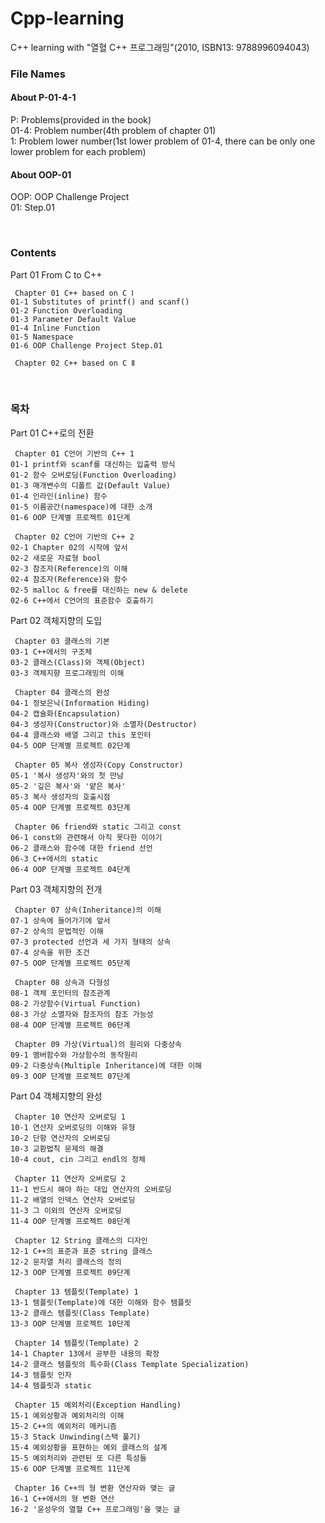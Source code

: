 # Cpp-learning
C++ learning with "열혈 C++ 프로그래밍"(2010, ISBN13: 9788996094043)

### File Names

#### About P-01-4-1

P: Problems(provided in the book)<br>
01-4: Problem number(4th problem of chapter 01)<br>
1: Problem lower number(1st lower problem of 01-4, there can be only one lower problem for each problem)

#### About OOP-01

OOP: OOP Challenge Project<br>
01: Step.01

<br>

### Contents

Part 01 From C to C++

     Chapter 01 C++ based on C Ⅰ
    01-1 Substitutes of printf() and scanf()
    01-2 Function Overloading
    01-3 Parameter Default Value
    01-4 Inline Function
    01-5 Namespace
    01-6 OOP Challenge Project Step.01
    
     Chapter 02 C++ based on C Ⅱ

<br>

### 목차

Part 01 C++로의 전환

     Chapter 01 C언어 기반의 C++ 1
    01-1 printf와 scanf를 대신하는 입출력 방식
    01-2 함수 오버로딩(Function Overloading)
    01-3 매개변수의 디폴트 값(Default Value)
    01-4 인라인(inline) 함수
    01-5 이름공간(namespace)에 대한 소개
    01-6 OOP 단계별 프로젝트 01단계

     Chapter 02 C언어 기반의 C++ 2
    02-1 Chapter 02의 시작에 앞서
    02-2 새로운 자료형 bool
    02-3 참조자(Reference)의 이해
    02-4 참조자(Reference)와 함수
    02-5 malloc & free를 대신하는 new & delete
    02-6 C++에서 C언어의 표준함수 호출하기

Part 02 객체지향의 도입
    
     Chapter 03 클래스의 기본
    03-1 C++에서의 구조체
    03-2 클래스(Class)와 객체(Object)
    03-3 객체지향 프로그래밍의 이해

     Chapter 04 클래스의 완성
    04-1 정보은닉(Information Hiding)
    04-2 캡슐화(Encapsulation)
    04-3 생성자(Constructor)와 소멸자(Destructor)
    04-4 클래스와 배열 그리고 this 포인터
    04-5 OOP 단계별 프로젝트 02단계

     Chapter 05 복사 생성자(Copy Constructor)
    05-1 '복사 생성자'와의 첫 만남
    05-2 '깊은 복사'와 '얕은 복사'
    05-3 복사 생성자의 호출시점
    05-4 OOP 단계별 프로젝트 03단계

     Chapter 06 friend와 static 그리고 const
    06-1 const와 관련해서 아직 못다한 이야기
    06-2 클래스와 함수에 대한 friend 선언
    06-3 C++에서의 static
    06-4 OOP 단계별 프로젝트 04단계

Part 03 객체지향의 전개
    
     Chapter 07 상속(Inheritance)의 이해
    07-1 상속에 들어가기에 앞서
    07-2 상속의 문법적인 이해
    07-3 protected 선언과 세 가지 형태의 상속
    07-4 상속을 위한 조건
    07-5 OOP 단계별 프로젝트 05단계

     Chapter 08 상속과 다형성
    08-1 객체 포인터의 참조관계
    08-2 가상함수(Virtual Function)
    08-3 가상 소멸자와 참조자의 참조 가능성
    08-4 OOP 단계별 프로젝트 06단계

     Chapter 09 가상(Virtual)의 원리와 다중상속
    09-1 멤버함수와 가상함수의 동작원리
    09-2 다중상속(Multiple Inheritance)에 대한 이해
    09-3 OOP 단계별 프로젝트 07단계

Part 04 객체지향의 완성
    
     Chapter 10 연산자 오버로딩 1
    10-1 연산자 오버로딩의 이해와 유형
    10-2 단항 연산자의 오버로딩
    10-3 교환법칙 문제의 해결
    10-4 cout, cin 그리고 endl의 정체

     Chapter 11 연산자 오버로딩 2
    11-1 반드시 해야 하는 대입 연산자의 오버로딩
    11-2 배열의 인덱스 연산자 오버로딩
    11-3 그 이외의 연산자 오버로딩
    11-4 OOP 단계별 프로젝트 08단계

     Chapter 12 String 클래스의 디자인
    12-1 C++의 표준과 표준 string 클래스
    12-2 문자열 처리 클래스의 정의
    12-3 OOP 단계별 프로젝트 09단계

     Chapter 13 템플릿(Template) 1
    13-1 템플릿(Template)에 대한 이해와 함수 템플릿
    13-2 클래스 템플릿(Class Template)
    13-3 OOP 단계별 프로젝트 10단계

     Chapter 14 템플릿(Template) 2
    14-1 Chapter 13에서 공부한 내용의 확장
    14-2 클래스 템플릿의 특수화(Class Template Specialization)
    14-3 템플릿 인자
    14-4 템플릿과 static

     Chapter 15 예외처리(Exception Handling)
    15-1 예외상황과 예외처리의 이해
    15-2 C++의 예외처리 메커니즘
    15-3 Stack Unwinding(스택 풀기)
    15-4 예외상황을 표현하는 예외 클래스의 설계
    15-5 예외처리와 관련된 또 다른 특성들
    15-6 OOP 단계별 프로젝트 11단계

     Chapter 16 C++의 형 변환 연산자와 맺는 글
    16-1 C++에서의 형 변환 연산
    16-2 '윤성우의 열혈 C++ 프로그래밍'을 맺는 글
